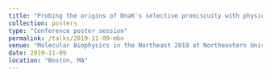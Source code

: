 ```yaml
---
title: "Probing the origins of DnaK's selective promiscuity with physics-based modeling"
collection: posters
type: "Conference poster session"
permalink: /talks/2019-11-09-mbn
venue: "Molecular Biophysics in the Northeast 2019 at Northeastern University"
date: 2019-11-09
location: "Boston, MA"
---
```



